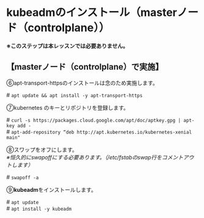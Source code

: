 # kubeadmのインストール（masterノード（controlplane））

**※このステップは本レッスンでは必要ありません。**

## 【masterノード（controlplane）で実施】  

⑥apt-transport-httpsのインストールは念のため実施します。  

\# `apt update && apt install -y apt-transport-https`  

⑦kubernetes のキーとリポジトリを登録します。  

\# `curl -s https://packages.cloud.google.com/apt/doc/aptkey.gpg | apt-key add -`  
\# `apt-add-repository “deb http://apt.kubernetes.io/kubernetes-xenial main"`  

⑧スワップをオフにします。  
*※恒久的にswapoffにする必要あります。（/etc/fstabのswap行をコメントアウトします）*

\# `swapoff -a`  

⑨**kubeadm**をインストールします。  

\# `apt update`  
\# `apt install -y kubeadm`  
